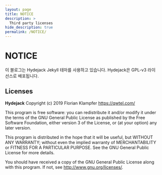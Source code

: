 ```yaml
---
layout: page
title: NOTICE
description: >
  Third party licenses
hide_description: true
permalink: /NOTICE/
---
```


# NOTICE

이 블로그는 Hydejack Jekyll 테마를 사용하고 있습니다. Hydejack은 GPL-v3 라이선스로 배포됩니다.

## Licenses
**Hydejack**
Copyright (c) 2019 Florian Klampfer <https://qwtel.com/>

This program is free software: you can redistribute it and/or modify
it under the terms of the GNU General Public License as published by
the Free Software Foundation, either version 3 of the License, or
(at your option) any later version.

This program is distributed in the hope that it will be useful,
but WITHOUT ANY WARRANTY; without even the implied warranty of
MERCHANTABILITY or FITNESS FOR A PARTICULAR PURPOSE.  See the
GNU General Public License for more details.

You should have received a copy of the GNU General Public License
along with this program.  If not, see <http://www.gnu.org/licenses/>.
